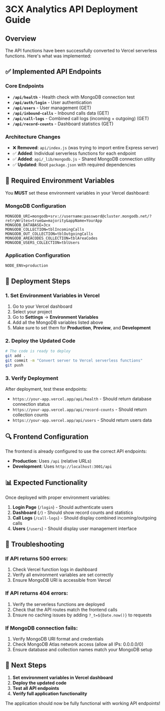 # 3CX Analytics API Deployment Guide

## Overview
The API functions have been successfully converted to Vercel serverless functions. Here's what was implemented:

## ✅ Implemented API Endpoints

### Core Endpoints
- **`/api/health`** - Health check with MongoDB connection test
- **`/api/auth/login`** - User authentication
- **`/api/users`** - User management (GET)
- **`/api/inbound-calls`** - Inbound calls data (GET)
- **`/api/call-logs`** - Combined call logs (incoming + outgoing) (GET)
- **`/api/record-counts`** - Dashboard statistics (GET)

### Architecture Changes
- ❌ **Removed**: `api/index.js` (was trying to import entire Express server)
- ✅ **Added**: Individual serverless functions for each endpoint
- ✅ **Added**: `api/_lib/mongodb.js` - Shared MongoDB connection utility
- ✅ **Updated**: Root `package.json` with required dependencies

## 🔧 Required Environment Variables

You **MUST** set these environment variables in your Vercel dashboard:

### MongoDB Configuration
```
MONGODB_URI=mongodb+srv://username:password@cluster.mongodb.net/?retryWrites=true&w=majority&appName=YourApp
MONGODB_DATABASE=3cx
MONGODB_COLLECTION=tblIncomingCalls
MONGODB_OUT_COLLECTION=tblOutgoingCalls
MONGODB_AREACODES_COLLECTION=tblAreaCodes
MONGODB_USERS_COLLECTION=tblUsers
```

### Application Configuration
```
NODE_ENV=production
```

## 🚀 Deployment Steps

### 1. Set Environment Variables in Vercel
1. Go to your Vercel dashboard
2. Select your project
3. Go to **Settings** → **Environment Variables**
4. Add all the MongoDB variables listed above
5. Make sure to set them for **Production**, **Preview**, and **Development**

### 2. Deploy the Updated Code
```bash
# The code is ready to deploy
git add .
git commit -m "Convert server to Vercel serverless functions"
git push
```

### 3. Verify Deployment
After deployment, test these endpoints:
- `https://your-app.vercel.app/api/health` - Should return database connection status
- `https://your-app.vercel.app/api/record-counts` - Should return collection counts
- `https://your-app.vercel.app/api/users` - Should return users data

## 🔍 Frontend Configuration

The frontend is already configured to use the correct API endpoints:
- **Production**: Uses `/api` (relative URLs)
- **Development**: Uses `http://localhost:3001/api`

## 📊 Expected Functionality

Once deployed with proper environment variables:

1. **Login Page** (`/login`) - Should authenticate users
2. **Dashboard** (`/`) - Should show record counts and statistics
3. **Call Logs** (`/call-logs`) - Should display combined incoming/outgoing calls
4. **Users** (`/users`) - Should display user management interface

## 🐛 Troubleshooting

### If API returns 500 errors:
1. Check Vercel function logs in dashboard
2. Verify all environment variables are set correctly
3. Ensure MongoDB URI is accessible from Vercel

### If API returns 404 errors:
1. Verify the serverless functions are deployed
2. Check that the API routes match the frontend calls
3. Ensure no caching issues by adding `?_t=${Date.now()}` to requests

### If MongoDB connection fails:
1. Verify MongoDB URI format and credentials
2. Check MongoDB Atlas network access (allow all IPs: 0.0.0.0/0)
3. Ensure database and collection names match your MongoDB setup

## 📝 Next Steps

1. **Set environment variables in Vercel dashboard**
2. **Deploy the updated code**
3. **Test all API endpoints**
4. **Verify full application functionality**

The application should now be fully functional with working API endpoints!